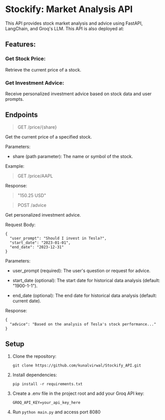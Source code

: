 # Stockify: Market Analysis API
This API provides stock market analysis and advice using FastAPI, LangChain, and Groq's LLM.
This API is also deployed at:

## Features:

### Get Stock Price: 
Retrieve the current price of a stock.

### Get Investment Advice: 
Receive personalized investment advice based on stock data and user prompts.

## Endpoints
> GET /price/{share}  

Get the current price of a specified stock.

Parameters:
- share (path parameter): The name or symbol of the stock.

Example:
> GET /price/AAPL

Response:
>"150.25 USD"

> POST /advice  

Get personalized investment advice.

Request Body:

```
{
  "user_prompt": "Should I invest in Tesla?",
  "start_date": "2023-01-01",
  "end_date": "2023-12-31"
}
```

Parameters:

- user_prompt (required): The user's question or request for advice.

- start_date (optional): The start date for historical data analysis (default: "1900-1-1").

- end_date (optional): The end date for historical data analysis (default: current date).

Response:

```
{
  "advice": "Based on the analysis of Tesla's stock performance..."
}
```

## Setup
1) Clone the repository:  

    `git clone https://github.com/kunalvirwal/Stockify_API.git`  

2) Install dependencies:

    `pip install -r requirements.txt`  

3) Create a .env file in the project root and add your Groq API key:  

    `GROQ_API_KEY=your_api_key_here`

4) Run `python main.py` and access port 8080
